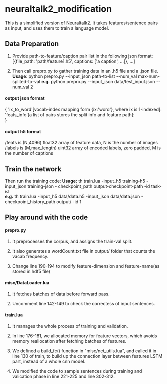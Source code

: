 # neuraltalk2_modification
This is a simplified version of [Neuraltalk2](https://github.com/karpathy/neuraltalk2). 
It takes features/sentence pairs as input, and uses them to train a language model.

## Data Preparation
1. Provide path-to-feature/caption pair list in the following json format:  
[{file_path: 'path/feature1.h5', captions: ['a caption', ...]}, ...]

2. Then call prepro.py to gather training data in an .h5 file and a .json file.
**Usage**: python prepro.py --input_json path-to-list --num_val max-num-splited-to-val
**e.g.**   python prepro.py --input_json data/test_input.json --num_val 2

#### output json format
{
'ix_to_word'[vocab-index mapping form {ix:'word'}, where ix is 1-indexed]:  
'feats_info'[a list of pairs stores the split info and feature path]:  
}

#### output h5 format
/feats is (N,4096) float32 array of feature data, N is the number of images
/labels is (M,max_length) uint32 array of encoded labels, zero padded, M is the number of captions

## Train the network
Then run the training code:
**Usage:** th train.lua -input_h5 training-h5 -input_json training-json - checkpoint_path output-checkpoint-path -id task-id  
**e.g.**   th train.lua -input_h5 data/data.h5 -input_json data/data.json -checkpoint_history_path output/ -id 1

## Play around with the code
#### prepro.py
  1. It preprocesses the corpus, and assigns the train-val split.
  
  2. It also generates a wordCount.txt file in output/ folder that counts the vacab frequency.

  3. Change line 190-194 to modify feature-dimension and feature-name(as stored in hdf5 file)


#### misc/DataLoader.lua
  1. It fetches batches of data before forward pass.

  2. Uncomment line 142-149 to check the correctess of input sentences.

#### train.lua
  1. It  manages the whole process of training and validation.

  2. In line 176-181, we allocated memory for feature vectors, which avoids memory
     reallocation after fetching batches of features.

  3. We defined a build_fc() function in "misc/net_utils.lua", and called it in line 130 of train,
  to build up the connection layer between features LSTM part, instead of a whole cnn model.
  
  4. We modified the code to sample sentences during training and valication phase in line 221-225
  and line 302-312.

